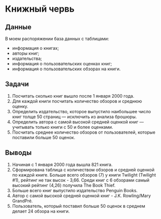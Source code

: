# Книжный червь

## Данные
В моем распоряжении база данных с таблицами:
- информация о книгах;
- авторы книг;
- издательства;
- информация о пользовательских оценках книг;
- информация о пользовательских обзорах на книги.

## Задачи
1. Посчитать сколько книг вышло после 1 января 2000 года.
2. Для каждой книги посчитать количество обзоров и среднюю оценку.
3. Определить издательство, которое выпустило наибольшее число книг толще 50 страниц — исключить из анализа брошюры.
4. Определить автора с самой высокой средней оценкой книг — учитывать только книги с 50 и более оценками.
5. Посчитать среднее количество обзоров от пользователей, которые поставили больше 50 оценок.  

## Выводы
1. Начиная с 1 января 2000 года вышла 821 книга.
2. Сформирована таблица с количеством обзоров и средней оценкой по каждой книге. Больше всего обзоров (7) у книги Twilight (Twilight #1), рейтинг не так высок - 3,66. Среди книг с 6 обзорами самый высокий рейтинг (4,26) получила The Book Thief.
3. Больше всего книг выпустило издательство Penguin Books.
4. Автор с самой высокой средней оценкой книг - J.K. Rowling/Mary GrandPré.
5. Пользователь, который поставил больше 50 оценок в среднем делает 24 обзора на книги.
